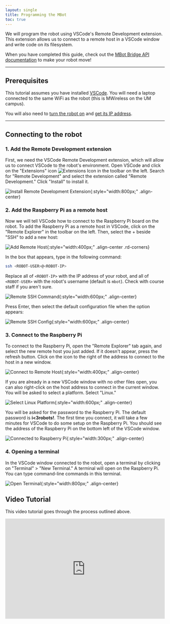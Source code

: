 ```yaml
---
layout: single
title: Programming the MBot
toc: true
---
```


We will program the robot using VSCode's Remote Development extension. This extension allows us to connect to a remote host in a VSCode window and write code on its filesystem.

When you have completed this guide, check out the [MBot Bridge API documentation](/docs/tutorials/bridge) to make your robot move!

---

## Prerequisites

This tutorial assumes you have installed [VSCode](#). You will need a laptop connected to the same WiFi as the robot (this is MWireless on the UM campus).

You will also need to [turn the robot on](#) and [get its IP address](/docs/setup/networking).

---

## Connecting to the robot

### 1. Add the Remote Development extension

First, we need the VSCode Remote Development extension, which will allow us to connect VSCode to the robot's environment. Open VSCode and click on the "Extensions" icon ![Extensions Icon](https://raw.githubusercontent.com/microsoft/vscode-icons/master/icons/light/extensions.svg?sanitize=true) in the toolbar on the left. Search for "Remote Development" and select the extension called "Remote Development." Click "Install" to install it.

![Install Remote Development Extension](/assets/images/programming/install-remote-ext.jpg){:style="width:800px;" .align-center}

### 2. Add the Raspberry Pi as a remote host

Now we will tell VSCode how to connect to the Raspberry Pi board on the robot. To add the Raspberry Pi as a remote host in VSCode, click on the "Remote Explorer" in the toolbar on the left. Then, select the + beside "SSH" to add a new host:

![Add Remote Host](/assets/images/programming/remote-add-target.png){:style="width:400px;" .align-center .rd-corners}

In the box that appears, type in the following command:
```bash
ssh <ROBOT-USER>@<ROBOT-IP>
```
Replace all of `<ROBOT-IP>` with the IP address of your robot, and all of `<ROBOT-USER>` with the robot's username (default is `mbot`). Check with course staff if you aren't sure.

![Remote SSH Command](/assets/images/programming/remote-ssh-command.png){:style="width:600px;" .align-center}

Press Enter, then select the default configuration file when the option appears:

![Remote SSH Config](/assets/images/programming/remote-ssh-config.png){:style="width:600px;" .align-center}

### 3. Connect to the Raspberry Pi

To connect to the Raspberry Pi, open the "Remote Explorer" tab again, and select the new remote host you just added. If it doesn't appear, press the refresh button. Click on the icon to the right of the address to connect to the host in a new window.

![Connect to Remote Host](/assets/images/programming/remote-connect-host.png){:style="width:400px;" .align-center}

If you are already in a new VSCode window with no other files open, you can also right-click on the host address to connect in the current window. You will be asked to select a platform. Select "Linux."

![Select Linux Platform](/assets/images/programming/remote-platform-linux.png){:style="width:600px;" .align-center}

You will be asked for the password to the Raspberry Pi. The default password is **i<3robots!**. The first time you connect, it will take a few minutes for VSCode to do some setup on the Raspberry Pi. You should see the address of the Raspberry Pi on the bottom left of the VSCode window.

![Connected to Raspberry Pi](/assets/images/programming/remote-connected.png){:style="width:300px;" .align-center}

### 4. Opening a terminal

In the VSCode window connected to the robot, open a terminal by clicking on "Terminal" > "New Terminal." A terminal will open on the Raspberry Pi. You can type command-line commands in this terminal.

![Open Terminal](/assets/images/programming/remote-connect-vsc.png){:style="width:800px;" .align-center}

## Video Tutorial

This video tutorial goes through the process outlined above.

<div style="display: flex; justify-content: center; align-items: center;">
  <iframe style="display:block" width="560" height="315" src="https://www.youtube.com/embed/65J26m_rSxE" title="YouTube video player" frameborder="0" allow="accelerometer; autoplay; clipboard-write; encrypted-media; gyroscope; picture-in-picture" allowfullscreen></iframe>
</div>
